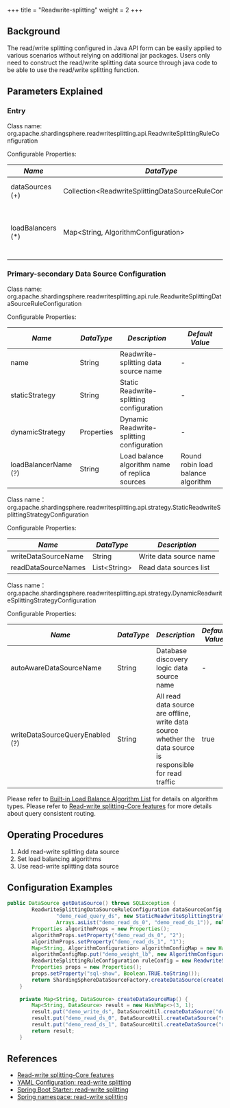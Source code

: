 +++
title = "Readwrite-splitting"
weight = 2
+++

## Background

The read/write splitting configured in Java API form can be easily applied to various scenarios without relying on additional jar packages. Users only need to construct the read/write splitting data source through java code to be able to use the read/write splitting function.

## Parameters Explained

### Entry

Class name: org.apache.shardingsphere.readwritesplitting.api.ReadwriteSplittingRuleConfiguration

Configurable Properties:

| *Name*            | *DataType*                                                  | *Description*                                                          |
| ----------------- | ----------------------------------------------------------- | ---------------------------------------------------------------------- |
| dataSources (+)   | Collection\<ReadwriteSplittingDataSourceRuleConfiguration\> | Data sources of write and reads                                        |
| loadBalancers (*) | Map\<String, AlgorithmConfiguration\>                       | Load balance algorithm name and configurations of replica data sources |

### Primary-secondary Data Source Configuration

Class name: org.apache.shardingsphere.readwritesplitting.api.rule.ReadwriteSplittingDataSourceRuleConfiguration

Configurable Properties:

| *Name*               | *DataType* | *Description*                                  | *Default Value*                    |
| -------------------- | ---------- | ---------------------------------------------- | ---------------------------------- |
| name                 | String     | Readwrite-splitting data source name           | -                                  |
| staticStrategy       | String     | Static Readwrite-splitting configuration       | -                                  |
| dynamicStrategy      | Properties | Dynamic Readwrite-splitting configuration      | -                                  |
| loadBalancerName (?) | String     | Load balance algorithm name of replica sources | Round robin load balance algorithm |

Class name：org.apache.shardingsphere.readwritesplitting.api.strategy.StaticReadwriteSplittingStrategyConfiguration

Configurable Properties:

| *Name*              | *DataType*     | *Description*          |
| ------------------- | -------------- | ---------------------- |
| writeDataSourceName | String         | Write data source name |
| readDataSourceNames | List\<String\> | Read data sources list |

Class name：org.apache.shardingsphere.readwritesplitting.api.strategy.DynamicReadwriteSplittingStrategyConfiguration

Configurable Properties:

| *Name*                          | *DataType* | *Description*                                                                                               | *Default Value*    |
| ------------------------------- | ---------- | ------------------------------------------------------------------------------------------------------------| -------------------|
| autoAwareDataSourceName         | String     | Database discovery logic data source name                                                                   | -                  |
| writeDataSourceQueryEnabled (?) | String     | All read data source are offline, write data source whether the data source is responsible for read traffic | true               |

Please refer to [Built-in Load Balance Algorithm List](/en/user-manual/shardingsphere-jdbc/builtin-algorithm/load-balance) for details on algorithm types.
Please refer to [Read-write splitting-Core features](/en/features/readwrite-splitting/) for more details about query consistent routing.

## Operating Procedures

1. Add read-write splitting data source
1. Set load balancing algorithms
1. Use read-write splitting data source 
   
## Configuration Examples

```java
public DataSource getDataSource() throws SQLException {
        ReadwriteSplittingDataSourceRuleConfiguration dataSourceConfig = new ReadwriteSplittingDataSourceRuleConfiguration(
                "demo_read_query_ds", new StaticReadwriteSplittingStrategyConfiguration("demo_write_ds",
                Arrays.asList("demo_read_ds_0", "demo_read_ds_1")), null,"demo_weight_lb");
        Properties algorithmProps = new Properties();
        algorithmProps.setProperty("demo_read_ds_0", "2");
        algorithmProps.setProperty("demo_read_ds_1", "1");
        Map<String, AlgorithmConfiguration> algorithmConfigMap = new HashMap<>(1);
        algorithmConfigMap.put("demo_weight_lb", new AlgorithmConfiguration("WEIGHT", algorithmProps));
        ReadwriteSplittingRuleConfiguration ruleConfig = new ReadwriteSplittingRuleConfiguration(Collections.singleton(dataSourceConfig), algorithmConfigMap);
        Properties props = new Properties();
        props.setProperty("sql-show", Boolean.TRUE.toString());
        return ShardingSphereDataSourceFactory.createDataSource(createDataSourceMap(), Collections.singleton(ruleConfig), props);
    }
    
    private Map<String, DataSource> createDataSourceMap() {
        Map<String, DataSource> result = new HashMap<>(3, 1);
        result.put("demo_write_ds", DataSourceUtil.createDataSource("demo_write_ds"));
        result.put("demo_read_ds_0", DataSourceUtil.createDataSource("demo_read_ds_0"));
        result.put("demo_read_ds_1", DataSourceUtil.createDataSource("demo_read_ds_1"));
        return result;
    }
```

## References

- [Read-write splitting-Core features](/en/features/readwrite-splitting/)
- [YAML Configuration: read-write splitting](/en/user-manual/shardingsphere-jdbc/yaml-config/rules/readwrite-splitting/)
- [Spring Boot Starter: read-write splitting](/en/user-manual/shardingsphere-jdbc/spring-boot-starter/rules/readwrite-splitting/)
- [Spring namespace: read-write splitting](/en/user-manual/shardingsphere-jdbc/spring-namespace/rules/readwrite-splitting/)

